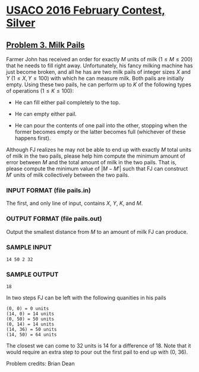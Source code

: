 # [USACO 2016 February Contest, Silver](https://usaco.org/index.php?page=feb16results)

## [Problem 3. Milk Pails](https://usaco.org/index.php?page=viewproblem2&cpid=620)

Farmer John has received an order for exactly $M$ units of milk
($1 \leq M \leq 200$) that he needs to fill right away.  Unfortunately, his
fancy milking machine has just become broken, and all he has are two milk pails
of integer sizes $X$ and $Y$ ($1 \leq X, Y \leq 100$) with which he can measure
milk.  Both pails are initially empty.  Using these two pails, he can perform up
to $K$ of the following types of operations ($1 \leq K \leq 100$):

- He can fill either pail completely to the top.

- He can empty either pail.

- He can pour the contents of one pail into the other, stopping when the former
becomes empty or the latter becomes full (whichever of these happens first).

Although FJ realizes he may not be able to end up with exactly $M$ total units
of milk in the two pails, please help him compute the minimum amount of error
between $M$ and the total amount of milk in the two pails.  That is, please
compute the minimum value of $|M-M'|$ such that FJ can construct $M'$ units of
milk collectively between the two  pails.

### INPUT FORMAT (file pails.in)

The first, and only line of input, contains $X$, $Y$, $K$, and $M$.

### OUTPUT FORMAT (file pails.out)

Output the smallest distance from $M$ to an amount of milk FJ can produce.

### SAMPLE INPUT

```plaintext
14 50 2 32
```

### SAMPLE OUTPUT

```plaintext
18
```

In two steps FJ can be left with the following quanities in his pails

```plaintext
(0, 0) = 0 units
(14, 0) = 14 units
(0, 50) = 50 units
(0, 14) = 14 units
(14, 36) = 50 units
(14, 50) = 64 units
```

The closest we can come to 32 units is 14 for a difference of 18.  Note that it
would require an extra step to pour out the first pail to end up with (0, 36).

Problem credits: Brian Dean
